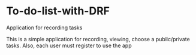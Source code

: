 # To-do-list-with-DRF
Application for recording tasks

This is a simple application for recording, viewing, choose a public/private tasks.
Also, each user must register to use the app
